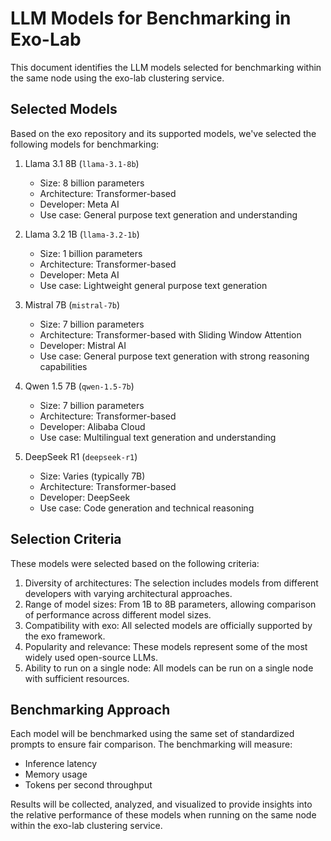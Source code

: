 # LLM Models for Benchmarking in Exo-Lab

This document identifies the LLM models selected for benchmarking within the same node using the exo-lab clustering service.

## Selected Models

Based on the exo repository and its supported models, we've selected the following models for benchmarking:

1. Llama 3.1 8B (`llama-3.1-8b`)
   - Size: 8 billion parameters
   - Architecture: Transformer-based
   - Developer: Meta AI
   - Use case: General purpose text generation and understanding

2. Llama 3.2 1B (`llama-3.2-1b`)
   - Size: 1 billion parameters
   - Architecture: Transformer-based
   - Developer: Meta AI
   - Use case: Lightweight general purpose text generation

3. Mistral 7B (`mistral-7b`)
   - Size: 7 billion parameters
   - Architecture: Transformer-based with Sliding Window Attention
   - Developer: Mistral AI
   - Use case: General purpose text generation with strong reasoning capabilities

4. Qwen 1.5 7B (`qwen-1.5-7b`)
   - Size: 7 billion parameters
   - Architecture: Transformer-based
   - Developer: Alibaba Cloud
   - Use case: Multilingual text generation and understanding

5. DeepSeek R1 (`deepseek-r1`)
   - Size: Varies (typically 7B)
   - Architecture: Transformer-based
   - Developer: DeepSeek
   - Use case: Code generation and technical reasoning

## Selection Criteria

These models were selected based on the following criteria:

1. Diversity of architectures: The selection includes models from different developers with varying architectural approaches.
2. Range of model sizes: From 1B to 8B parameters, allowing comparison of performance across different model sizes.
3. Compatibility with exo: All selected models are officially supported by the exo framework.
4. Popularity and relevance: These models represent some of the most widely used open-source LLMs.
5. Ability to run on a single node: All models can be run on a single node with sufficient resources.

## Benchmarking Approach

Each model will be benchmarked using the same set of standardized prompts to ensure fair comparison. The benchmarking will measure:
- Inference latency
- Memory usage
- Tokens per second throughput

Results will be collected, analyzed, and visualized to provide insights into the relative performance of these models when running on the same node within the exo-lab clustering service.
